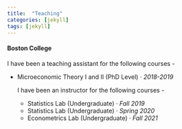 ```yaml
---
title:  "Teaching"
categories: [jekyll]
tags: [jekyll]
---
```

<h4 id="boston college"><strong>Boston College</strong></h4>
<p>I have been a teaching assistant for the following courses -
  <ul>

<!---
<br />(<a href="" target="_blank">Course evaluations</a>)</p>
-->
 <li> Microeconomic Theory I and II (PhD Level)  &middot; <em>2018-2019</em>   
<p> I have been an instructor for the following courses -
<!---
<br />(<a href="" target="_blank">Course evaluations</a>)</p>
-->

 <ul>

 <li>Statistics Lab (Undergraduate) &middot; <em>Fall 2019</em>
<li>Statistics Lab (Undergraduate) &middot; <em>Spring 2020</em> </li>
<li>Econometrics Lab (Undergraduate) &middot; <em>Fall 2021</em> </li>
<ul>


